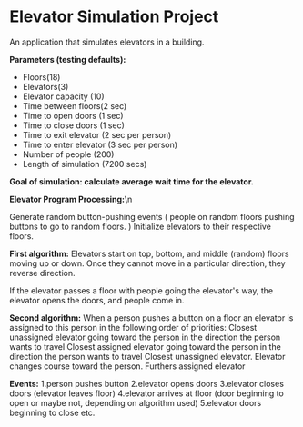 # Elevator Simulation Project

An application that simulates elevators in a building.

<b>Parameters (testing defaults):</b>
- Floors(18)
- Elevators(3)
- Elevator capacity (10)
- Time between floors(2 sec)
- Time to open doors (1 sec)
- Time to close doors (1 sec)
- Time to exit elevator (2 sec per person)
- Time to enter elevator (3 sec per person)
- Number of people (200)
- Length of simulation (7200 secs)

<b>Goal of simulation: calculate average wait time for the elevator.</b>

<b>Elevator Program Processing:</b>\n

Generate random button-pushing events ( people on random floors pushing buttons to go to random floors. )
Initialize elevators to their respective floors. 

<b>First algorithm:</b>
Elevators start on top, bottom, and middle (random) floors moving up or down. Once they cannot move in a particular direction, they reverse direction.

If the elevator passes a floor with people going the elevator's way, the elevator opens the doors, and people come in.

<b>Second algorithm:</b>
When a person pushes a button on a floor an elevator is assigned to this person in the following order of priorities:
Closest unassigned elevator going toward the person in the direction the person wants to travel
Closest assigned elevator going toward the person in the direction the person wants to travel
Closest unassigned elevator. Elevator changes course toward the person.
Furthers assigned elevator

<b>Events:</b>
1.person pushes button
2.elevator opens doors
3.elevator closes doors (elevator leaves floor)
4.elevator arrives at floor (door beginning to open or maybe not, depending on algorithm used)
5.elevator doors beginning to close
etc.
